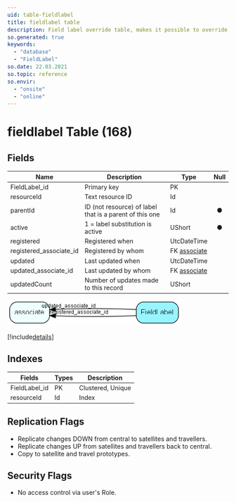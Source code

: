 ```yaml
---
uid: table-fieldlabel
title: fieldlabel table
description: Field label override table, makes it possible to override internal string resources. Define your own text for the panels in SuperOffice, e.g. rename Project to Cars in SOAdmin - System Options - Labels  This table contains controlling data for the string substitution mechanism. There is one row in this table for each label or string that can be substituted; the active field indicates whether the string is actually being substituted or not. Initially, all rows have this field set to 0. The table is loaded with initial data during database setup.  Only SuperOffice Development has the necessary expertise to safely add rows to this table.  If a row has active = 1, the table LocaleText should contain one or more rows pointing back to this table, with the actual text to be used. 
so.generated: true
keywords:
  - "database"
  - "FieldLabel"
so.date: 22.03.2021
so.topic: reference
so.envir:
  - "onsite"
  - "online"
---
```


# fieldlabel Table (168)

## Fields

| Name | Description | Type | Null |
|------|-------------|------|:----:|
|FieldLabel\_id|Primary key|PK| |
|resourceId|Text resource ID|Id| |
|parentId|ID (not resource) of label that is a parent of this one|Id|&#x25CF;|
|active|1 = label substitution is active|UShort|&#x25CF;|
|registered|Registered when|UtcDateTime| |
|registered\_associate\_id|Registered by whom|FK [associate](associate.md)| |
|updated|Last updated when|UtcDateTime| |
|updated\_associate\_id|Last updated by whom|FK [associate](associate.md)| |
|updatedCount|Number of updates made to this record|UShort| |


![FieldLabel table relationship diagram](./media/FieldLabel.png)

[!include[details](./includes/FieldLabel.md)]

## Indexes

| Fields | Types | Description |
|--------|-------|-------------|
|FieldLabel\_id |PK |Clustered, Unique |
|resourceId |Id |Index |

## Replication Flags

* Replicate changes DOWN from central to satellites and travellers.
* Replicate changes UP from satellites and travellers back to central.
* Copy to satellite and travel prototypes.

## Security Flags

* No access control via user's Role.

